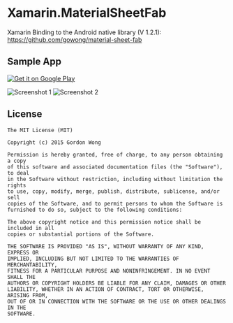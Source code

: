 # Xamarin.MaterialSheetFab
Xamarin Binding to the Android native library (V 1.2.1): https://github.com/gowong/material-sheet-fab

## Sample App
[![Get it on Google Play](https://developer.android.com/images/brand/en_generic_rgb_wo_60.png)](https://play.google.com/store/apps/details?id=anaware.samples.materialsheetfab)

![Screenshot 1](https://raw.githubusercontent.com/anaselhajjaji/Xamarin.MaterialSheetFab/master/Screenshots/screen2.png "Screenshot 1")
![Screenshot 2](https://raw.githubusercontent.com/anaselhajjaji/Xamarin.MaterialSheetFab/master/Screenshots/screen1.png "Screenshot 2")

## License
```
The MIT License (MIT)

Copyright (c) 2015 Gordon Wong

Permission is hereby granted, free of charge, to any person obtaining a copy
of this software and associated documentation files (the "Software"), to deal
in the Software without restriction, including without limitation the rights
to use, copy, modify, merge, publish, distribute, sublicense, and/or sell
copies of the Software, and to permit persons to whom the Software is
furnished to do so, subject to the following conditions:

The above copyright notice and this permission notice shall be included in all
copies or substantial portions of the Software.

THE SOFTWARE IS PROVIDED "AS IS", WITHOUT WARRANTY OF ANY KIND, EXPRESS OR
IMPLIED, INCLUDING BUT NOT LIMITED TO THE WARRANTIES OF MERCHANTABILITY,
FITNESS FOR A PARTICULAR PURPOSE AND NONINFRINGEMENT. IN NO EVENT SHALL THE
AUTHORS OR COPYRIGHT HOLDERS BE LIABLE FOR ANY CLAIM, DAMAGES OR OTHER
LIABILITY, WHETHER IN AN ACTION OF CONTRACT, TORT OR OTHERWISE, ARISING FROM,
OUT OF OR IN CONNECTION WITH THE SOFTWARE OR THE USE OR OTHER DEALINGS IN THE
SOFTWARE.
```
